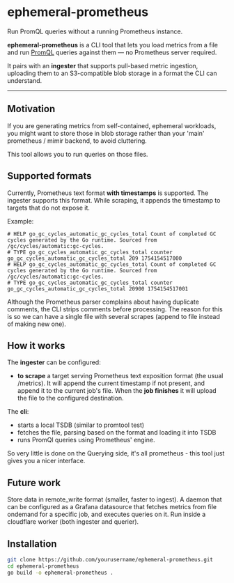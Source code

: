 # ephemeral-prometheus

Run PromQL queries without a running Prometheus instance.

**ephemeral-prometheus** is a CLI tool that lets you load metrics from a file and run [PromQL](https://prometheus.io/docs/prometheus/latest/querying/basics/) queries against them — no Prometheus server required.

It pairs with an **ingester** that supports pull-based metric ingestion, uploading them to an S3-compatible blob storage in a format the CLI can understand.

---
## Motivation
If you are generating metrics from self-contained, ephemeral workloads, you might want to store those in blob storage rather than your 'main' prometheus / mimir backend, to avoid cluttering. 

This tool allows you to run queries on those files.

## Supported formats

Currently, Prometheus text format **with timestamps** is supported. The ingester supports this format. While scraping, it appends the timestamp to targets that do not expose it.

Example:
```
# HELP go_gc_cycles_automatic_gc_cycles_total Count of completed GC cycles generated by the Go runtime. Sourced from /gc/cycles/automatic:gc-cycles.
# TYPE go_gc_cycles_automatic_gc_cycles_total counter
go_gc_cycles_automatic_gc_cycles_total 209 1754154517000
# HELP go_gc_cycles_automatic_gc_cycles_total Count of completed GC cycles generated by the Go runtime. Sourced from /gc/cycles/automatic:gc-cycles.
# TYPE go_gc_cycles_automatic_gc_cycles_total counter
go_gc_cycles_automatic_gc_cycles_total 20900 1754154517001
```

Although the Prometheus parser complains about having duplicate comments, the CLI strips comments before processing. The reason for this is so we can have a single file with several scrapes (append to file instead of making new one).


## How it works
The **ingester** can be configured:
 - **to scrape** a target serving Prometheus text exposition format (the usual /metrics). It will append the current timestamp if not present, and append it to the current job's file. When the **job finishes** it will upload the file to the configured destination.

The **cli**:
 - starts a local TSDB (similar to promtool test)
 - fetches the file, parsing based on the format and loading it into TSDB
 - runs PromQl queries using Prometheus' engine.

So very little is done on the Querying side, it's all prometheus - this tool just gives you a nicer interface.

## Future work
Store data in remote_write format (smaller, faster to ingest).
A daemon that can be configured as a Grafana datasource that fetches metrics from file ondemand for a specific job, and executes queries on it.
Run inside a cloudflare worker (both ingester and querier).

## Installation

```bash
git clone https://github.com/yourusername/ephemeral-prometheus.git
cd ephemeral-prometheus
go build -o ephemeral-prometheus .
